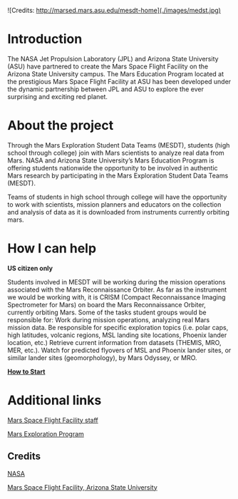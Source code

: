 ![Credits: http://marsed.mars.asu.edu/mesdt-home](./images/medst.jpg)

# Introduction

The NASA Jet Propulsion Laboratory (JPL) and Arizona State University (ASU) have partnered to create the Mars Space Flight Facility on the Arizona State University campus. The Mars Education Program located at the prestigious Mars Space Flight Facility at ASU has been developed under the dynamic partnership between JPL and ASU to explore the ever surprising and exciting red planet.

# About the project

Through the Mars Exploration Student Data Teams (MESDT), students (high school through college) join with Mars scientists to analyze real data from Mars. NASA and Arizona State University’s Mars Education Program is offering students nationwide the opportunity to be involved in authentic Mars research by participating in the Mars Exploration Student Data Teams (MESDT).

Teams of students in high school through college will have the opportunity to work with scientists, mission planners and educators on the collection and analysis of data as it is downloaded from instruments currently orbiting mars.

# How I can help

**US citizen only**

Students involved in MESDT will be working during the mission operations associated with the Mars Reconnaissance Orbiter. As far as the instrument we would be working with, it is CRISM (Compact Reconnaissance Imaging Spectrometer for Mars) on board the Mars Reconnaissance Orbiter, currently orbiting Mars. Some of the tasks student groups would be responsible for:
Work during mission operations, analyzing real Mars mission data.
Be responsible for specific exploration topics (i.e. polar caps, high latitudes, volcanic regions, MSL landing site locations, Phoenix lander location, etc.)
Retrieve current information from datasets (THEMIS, MRO, MER, etc.).
Watch for predicted flyovers of MSL and Phoenix lander sites, or similar lander sites (geomorphology), by Mars Odyssey, or MRO.

**[How to Start](http://marsed.mars.asu.edu/mesdt-how-to-start)**

# Additional links

[Mars Space Flight Facility staff](http://marsed.mars.asu.edu/staff)

[Mars Exploration Program](http://mars.jpl.nasa.gov/)


## Credits

[NASA](http://mars.jpl.nasa.gov)

[Mars Space Flight Facility, Arizona State University](http://marsed.mars.asu.edu/)
